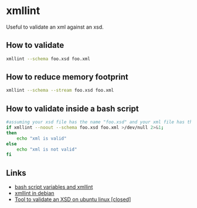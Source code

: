 # xmllint

Useful to validate an xml against an xsd.

## How to validate

```bash
xmllint --schema foo.xsd foo.xml
```

## How to reduce memory footprint

```bash
xmllint --schema --stream foo.xsd foo.xml
```

## How to validate inside a bash script

```bash
#assuming your xsd file has the name "foo.xsd" and your xml file has the name "foo.xml"
if xmllint --noout --schema foo.xsd foo.xml >/dev/null 2>&1;
then
    echo "xml is valid"
else
    echo "xml is not valid"
fi
```

## Links

* [bash script variables and xmllint](https://www.experts-exchange.com/questions/28121869/bash-script-variables-and-xmllint.html)
* [xmllint in debian](https://packages.debian.org/sid/libxml2-utils)
* [Tool to validate an XSD on ubuntu linux [closed]](https://stackoverflow.com/questions/4092812/tool-to-validate-an-xsd-on-ubuntu-linux)

